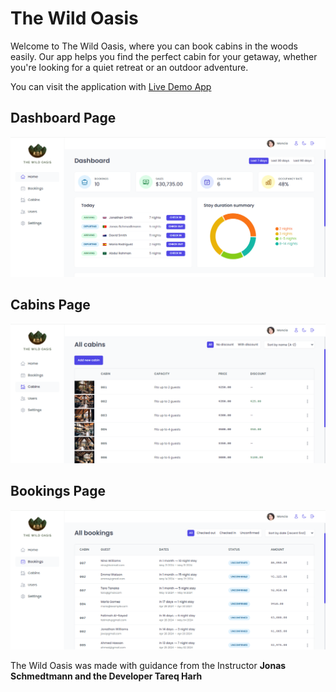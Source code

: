 # The Wild Oasis

Welcome to The Wild Oasis, where you can book cabins in the woods easily. Our app helps you find the perfect cabin for your getaway, whether you're looking for a quiet retreat or an outdoor adventure.

You can visit the application with [Live Demo App](https://tarik-project-the-wild-oasis.netlify.app/)

## Dashboard Page

![Dashboard](./demoImages/image.png)

## Cabins Page

![Cabins](./demoImages/image2.png)

## Bookings Page

![Bookings](./demoImages/image3.png)

The Wild Oasis was made with guidance from the Instructor **Jonas Schmedtmann and the Developer Tareq Harh**
